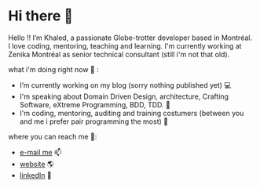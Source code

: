 # Hi there 👋


Hello !! I’m Khaled, a passionate Globe-trotter developer based in Montréal. I love coding, mentoring, teaching and learning.
I'm currently working at Zenika Montréal as senior technical consultant (still i'm not that old).

what i'm doing right now :construction: :

- I’m currently working on my blog (sorry nothing published yet) :computer: 
- I'm speaking about Domain Driven Design, architecture, Crafting Software, eXtreme Programming, BDD, TDD. :loudspeaker:
- I'm coding, mentoring, auditing and training costumers (between you and me i prefer pair programming the most) :volcano:

 where you can reach me :mag_right::

- [e-mail me](mailto:khaled.souf@gmail.com) 📫
- [website](https://ksouf.com) :earth_americas: 
- [linkedIn](https://www.linkedin.com/in/khaledsouf/) :necktie:
